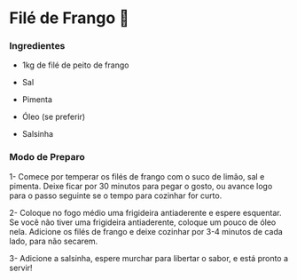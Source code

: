 # Filé de Frango :baby_chick:

### Ingredientes

- 1kg de filé de peito de frango

- Sal

- Pimenta

- Óleo (se preferir)

- Salsinha

### Modo de Preparo

1- Comece por temperar os filés de frango com o suco de limão, sal e pimenta. Deixe ficar por 30 minutos para pegar o gosto, ou avance logo para o passo seguinte se o tempo para cozinhar for curto.

2- Coloque no fogo médio uma frigideira antiaderente e espere esquentar. Se você não tiver uma frigideira antiaderente, coloque um pouco de óleo nela. Adicione os filés de frango e deixe cozinhar por 3-4 minutos de cada lado, para não secarem.

3- Adicione a salsinha, espere murchar para libertar o sabor, e está pronto a servir! 



